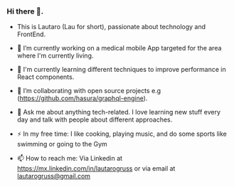 ### Hi there 👋. 
- This is Lautaro (Lau for short), passionate about technology and FrontEnd.

- 📱 I’m currently working on a medical mobile App targeted for the area where I'm currently living.
- 🌱 I'm currently learning different techniques to improve performance in React components.
- 👯 I’m collaborating with open source projects e.g (<https://github.com/hasura/graphql-engine>).
- 💬 Ask me about anything tech-related. I love learning new stuff every day and talk with people about different approaches.
- ⚡ In my free time: I like cooking, playing music, and do some sports like swimming or going to the Gym
- 📫 How to reach me: Via Linkedin at <https://mx.linkedin.com/in/lautarogruss> or via email at <lautarogruss@gmail.com>
